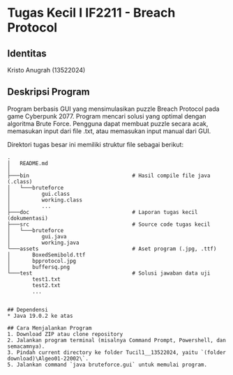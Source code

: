 # Tugas Kecil I IF2211 - Breach Protocol

## Identitas
Kristo Anugrah          (13522024)

## Deskripsi Program
Program berbasis GUI yang mensimulasikan puzzle Breach Protocol pada game Cyberpunk 2077. Program mencari solusi yang optimal dengan algoritma Brute Force. Pengguna dapat membuat puzzle secara acak, memasukan input dari file .txt, atau memasukan input manual dari GUI.

Direktori tugas besar ini memiliki struktur file sebagai berikut:
```shell
.
│   README.md
│
├───bin                                 # Hasil compile file java (.class)
│   └───bruteforce
│          gui.class
│          working.class
│          ...  
├───doc                                 # Laporan tugas kecil (dokumentasi)
├───src                                 # Source code tugas kecil
│   └───bruteforce
│          gui.java
│          working.java
└───assets                              # Aset program (.jpg, .ttf)
│       BoxedSemibold.ttf
│       bpprotocol.jpg
│       buffersq.png
└───test                                # Solusi jawaban data uji
        test1.txt
        test2.txt
        ...


## Dependensi
* Java 19.0.2 ke atas

## Cara Menjalankan Program
1. Download ZIP atau clone repository
2. Jalankan program terminal (misalnya Command Prompt, Powershell, dan semacamnya).
3. Pindah current directory ke folder Tucil1__13522024, yaitu `(folder download)\Algeo01-22002\`.
5. Jalankan command `java bruteforce.gui` untuk memulai program.
